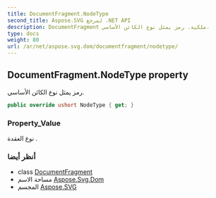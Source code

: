 ```yaml
---
title: DocumentFragment.NodeType
second_title: Aspose.SVG لمرجع .NET API
description: DocumentFragment ملكية. رمز يمثل نوع الكائن الأساسي.
type: docs
weight: 80
url: /ar/net/aspose.svg.dom/documentfragment/nodetype/
---
```

## DocumentFragment.NodeType property

رمز يمثل نوع الكائن الأساسي.

```csharp
public override ushort NodeType { get; }
```

### Property_Value

نوع العقدة .

### أنظر أيضا

* class [DocumentFragment](../)
* مساحة الاسم [Aspose.Svg.Dom](../../documentfragment/)
* المجسم [Aspose.SVG](../../../)


